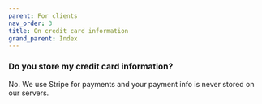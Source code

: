 ```yaml
---
parent: For clients
nav_order: 3
title: On credit card information
grand_parent: Index
---
```


### Do you store my credit card information?

No. We use Stripe for payments and your payment info is never stored on our servers.
